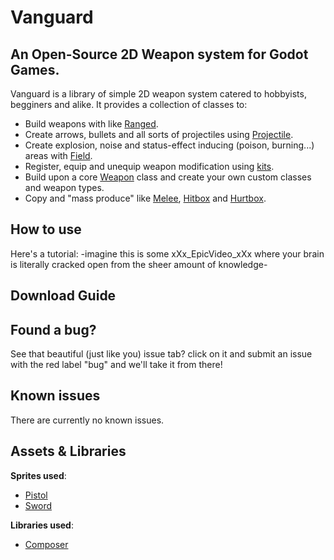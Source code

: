 # Vanguard

## An Open-Source 2D Weapon system for Godot Games.

Vanguard is a library of simple 2D weapon system catered to hobbyists, begginers and alike. It provides a collection of classes to:
* Build weapons with like [Ranged](https://github.com/VargaDot/Vanguard/blob/main/blueprints/ranged/ranged.gd).
* Create arrows, bullets and all sorts of projectiles using [Projectile](https://github.com/VargaDot/Vanguard/blob/main/blueprints/projectile/projectile.gd).
* Create explosion, noise and status-effect inducing (poison, burning...) areas with [Field](https://github.com/VargaDot/Vanguard/blob/main/blueprints/field/field.gd).
* Register, equip and unequip weapon modification using [kits](https://github.com/VargaDot/Vanguard/tree/main/kits).
* Build upon a core [Weapon](https://github.com/VargaDot/Vanguard/blob/main/blueprints/weapon/weapon.gd) class and create your own custom classes and weapon types.
* Copy and "mass produce" like [Melee](https://github.com/VargaDot/Vanguard/blob/main/blueprints/melee/melee.tscn), [Hitbox](https://github.com/VargaDot/Vanguard/blob/main/blueprints/hitbox/hitbox.gd) and [Hurtbox](https://github.com/VargaDot/Vanguard/blob/main/blueprints/hurtbox/hurtbox.gd).

## How to use
Here's a tutorial: -imagine this is some xXx_EpicVideo_xXx where your brain is literally cracked open from the sheer amount of knowledge-

## Download Guide

## Found a bug?
See that beautiful (just like you) issue tab? click on it and submit an issue with the red label "bug" and we'll take it from there!

## Known issues
There are currently no known issues.

## Assets & Libraries
**Sprites used**:
* [Pistol](https://opengameart.org/content/gun-glock-26-gen5-9mm-vector)
* [Sword](https://opengameart.org/content/2d-pixel-weapons)

**Libraries used**:
* [Composer](https://github.com/Sparrowworks/ComposerGodot)
